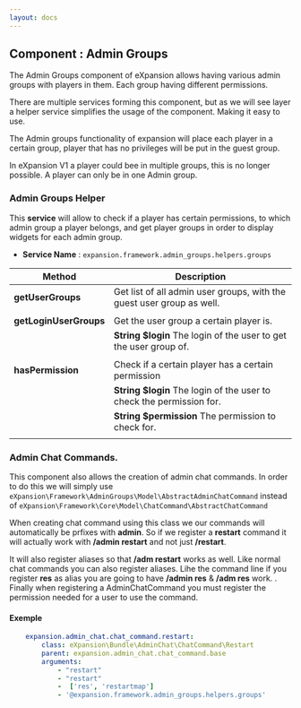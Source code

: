 ```yaml
---
layout: docs
---
```


## Component : Admin Groups

The Admin Groups component of eXpansion allows having various admin groups with players in them. 
Each group having different permissions. 

There are multiple services forming this component, but as we will see layer a helper service simplifies the usage of the component. 
Making it easy to use.

The Admin groups functionality of expansion will place each player in a certain group, 
player that has no privileges will be put in the guest group. 

In eXpansion V1 a player could bee in multiple groups, this is no longer possible. 
A player can only be in one Admin group.

### Admin Groups Helper

This **service** will allow to check if a player has certain permissions, to which admin group a player belongs, 
and get player groups in order to display widgets for each admin group.


* **Service Name** : `expansion.framework.admin_groups.helpers.groups`

| Method                     | Description |
| -------------------------- | ----------- |
| **getUserGroups**          | Get list of all admin user groups, with the guest user group as well.  |
||
| **getLoginUserGroups**     | Get the user group a certain player is.  |
|                            | **String $login** The login of the user to get the user group of.|
||
| **hasPermission**          | Check if a certain player has a certain permission  |
|                            | **String $login** The login of the user to check the permission for.|
|                            | **String $permission** The permission to check for.|
||

### Admin Chat Commands. 

This component also allows the creation of admin chat commands. In order to do this we will simply use 
`eXpansion\Framework\AdminGroups\Model\AbstractAdminChatCommand` instead of `eXpansion\Framework\Core\Model\ChatCommand\AbstractChatCommand`

When creating chat command using this class we our commands will automatically be prfixes with **admin**.
So if we register a **restart** command it will actually work with **/admin restart** and not just **/restart**.

It will also register aliases so that **/adm restart** works as well. Like normal chat commands you can also register 
aliases. Lihe the command line if you register **res** as alias you are going to have **/admin res** & **/adm res** work.
. 
Finally when registering a AdminChatCommand you must register the permission needed for a user to use the command. 

#### Exemple 
```yaml
    expansion.admin_chat.chat_command.restart:
        class: eXpansion\Bundle\AdminChat\ChatCommand\Restart
        parent: expansion.admin_chat.chat_command.base
        arguments:
            - "restart"
            - "restart"
            -  ['res', 'restartmap']
            - '@expansion.framework.admin_groups.helpers.groups'
```